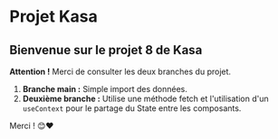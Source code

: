 # Projet Kasa

## Bienvenue sur le projet 8 de Kasa

**Attention !** Merci de consulter les deux branches du projet.

1. **Branche main :** Simple import des données.
2. **Deuxième branche :** Utilise une méthode fetch et l'utilisation d'un `useContext` pour le partage du State entre les composants.

Merci ! 😊❤️
